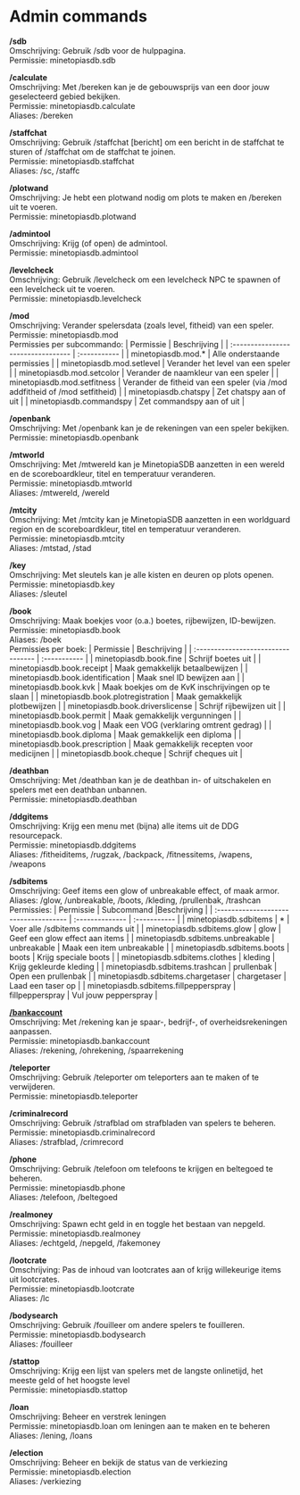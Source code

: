 # Admin commands

**/sdb**\
Omschrijving: Gebruik /sdb voor de hulppagina.\
Permissie: minetopiasdb.sdb

**/calculate**\
Omschrijving: Met /bereken kan je de gebouwsprijs van een door jouw geselecteerd gebied bekijken.\
Permissie: minetopiasdb.calculate\
Aliases: /bereken

**/staffchat**\
Omschrijving: Gebruik /staffchat \[bericht\] om een bericht in de staffchat te sturen of /staffchat om de staffchat te joinen.\
Permissie: minetopiasdb.staffchat\
Aliases: /sc, /staffc

**/plotwand**\
Omschrijving: Je hebt een plotwand nodig om plots te maken en /bereken uit te voeren.\
Permissie: minetopiasdb.plotwand

**/admintool**\
Omschrijving: Krijg (of open) de admintool.\
Permissie: minetopiasdb.admintool

**/levelcheck**\
Omschrijving: Gebruik /levelcheck om een levelcheck NPC te spawnen of een levelcheck uit te voeren.\
Permissie: minetopiasdb.levelcheck

**/mod**\
Omschrijving: Verander spelersdata (zoals level, fitheid) van een speler.\
Permissie: minetopiasdb.mod\
Permissies per subcommando:
| Permissie                          | Beschrijving |
| :--------------------------------- | :----------- |
| minetopiasdb.mod.\*                | Alle onderstaande permissies                                                |
| minetopiasdb.mod.setlevel          | Verander het level van een speler                                           |
| minetopiasdb.mod.setcolor          | Verander de naamkleur van een speler                                        |
| minetopiasdb.mod.setfitness        | Verander de fitheid van een speler (via /mod addfitheid of /mod setfitheid) |
| minetopiasdb.chatspy               | Zet chatspy aan of uit                                                      |
| minetopiasdb.commandspy            | Zet commandspy aan of uit                                                   |

**/openbank**\
Omschrijving: Met /openbank kan je de rekeningen van een speler bekijken.\
Permissie: minetopiasdb.openbank

**/mtworld**\
Omschrijving: Met /mtwereld kan je MinetopiaSDB aanzetten in een wereld en de scoreboardkleur, titel en temperatuur veranderen.\
Permissie: minetopiasdb.mtworld\
Aliases: /mtwereld, /wereld

**/mtcity**\
Omschrijving: Met /mtcity kan je MinetopiaSDB aanzetten in een worldguard region en de scoreboardkleur, titel en temperatuur veranderen.\
Permissie: minetopiasdb.mtcity\
Aliases: /mtstad, /stad

**/key**\
Omschrijving: Met sleutels kan je alle kisten en deuren op plots openen.\
Permissie: minetopiasdb.key\
Aliases: /sleutel

**/book**\
Omschrijving: Maak boekjes voor (o.a.) boetes, rijbewijzen, ID-bewijzen.\
Permissie: minetopiasdb.book\
Aliases: /boek\
Permissies per boek:
| Permissie                          | Beschrijving |
| :--------------------------------- | :----------- |
| minetopiasdb.book.fine             | Schrijf boetes uit |
| minetopiasdb.book.receipt          | Maak gemakkelijk betaalbewijzen |
| minetopiasdb.book.identification   | Maak snel ID bewijzen aan |
| minetopiasdb.book.kvk              | Maak boekjes om de KvK inschrijvingen op te slaan |
| minetopiasdb.book.plotregistration | Maak gemakkelijk plotbewijzen |
| minetopiasdb.book.driverslicense   | Schrijf rijbewijzen uit |
| minetopiasdb.book.permit           | Maak gemakkelijk vergunningen |
| minetopiasdb.book.vog              | Maak een VOG (verklaring omtrent gedrag) |
| minetopiasdb.book.diploma          | Maak gemakkelijk een diploma |
| minetopiasdb.book.prescription     | Maak gemakkelijk recepten voor medicijnen |
| minetopiasdb.book.cheque           | Schrijf cheques uit |

**/deathban**\
Omschrijving: Met /deathban kan je de deathban in- of uitschakelen en spelers met een deathban unbannen.\
Permissie: minetopiasdb.deathban

**/ddgitems**\
Omschrijving: Krijg een menu met (bijna) alle items uit de DDG resourcepack.\
Permissie: minetopiasdb.ddgitems\
Aliases: /fitheiditems, /rugzak, /backpack, /fitnessitems, /wapens, /weapons

**/sdbitems**\
Omschrijving: Geef items een glow of unbreakable effect, of maak armor.\
Aliases: /glow, /unbreakable, /boots, /kleding, /prullenbak, /trashcan
Permissies:
| Permissie                             | Subcommand      |Beschrijving |
| :------------------------------------ | :-------------- | :----------- |
| minetopiasdb.sdbitems                 | \*              | Voer alle /sdbitems commands uit |
| minetopiasdb.sdbitems.glow            | glow            | Geef een glow effect aan items |
| minetopiasdb.sdbitems.unbreakable     | unbreakable     | Maak een item unbreakable |
| minetopiasdb.sdbitems.boots           | boots           | Krijg speciale boots |
| minetopiasdb.sdbitems.clothes         | kleding         | Krijg gekleurde kleding |
| minetopiasdb.sdbitems.trashcan        | prullenbak      | Open een prullenbak |
| minetopiasdb.sdbitems.chargetaser     | chargetaser     | Laad een taser op |
| minetopiasdb.sdbitems.fillpepperspray | fillpepperspray | Vul jouw pepperspray |

[**/bankaccount**](./banking.md#hoe-maak-ik-een-rekening-aan)\
Omschrijving: Met /rekening kan je spaar-, bedrijf-, of overheidsrekeningen aanpassen.\
Permissie: minetopiasdb.bankaccount\
Aliases: /rekening, /ohrekening, /spaarrekening

**/teleporter**\
Omschrijving: Gebruik /teleporter om teleporters aan te maken of te verwijderen.\
Permissie: minetopiasdb.teleporter

**/criminalrecord**\
Omschrijving: Gebruik /strafblad om strafbladen van spelers te beheren.\
Permissie: minetopiasdb.criminalrecord\
Aliases: /strafblad, /crimrecord

**/phone**\
Omschrijving: Gebruik /telefoon om telefoons te krijgen en beltegoed te beheren.\
Permissie: minetopiasdb.phone\
Aliases: /telefoon, /beltegoed

**/realmoney**\
Omschrijving: Spawn echt geld in en toggle het bestaan van nepgeld.\
Permissie: minetopiasdb.realmoney\
Aliases: /echtgeld, /nepgeld, /fakemoney

**/lootcrate**\
Omschrijving: Pas de inhoud van lootcrates aan of krijg willekeurige items uit lootcrates.\
Permissie: minetopiasdb.lootcrate\
Aliases: /lc

**/bodysearch**\
Omschrijving: Gebruik /fouilleer om andere spelers te fouilleren.\
Permissie: minetopiasdb.bodysearch\
Aliases: /fouilleer

**/stattop**\
Omschrijving: Krijg een lijst van spelers met de langste onlinetijd, het meeste geld of het hoogste level\
Permissie: minetopiasdb.stattop

**/loan**\
Omschrijving: Beheer en verstrek leningen\
Permissie: minetopiasdb.loan om leningen aan te maken en te beheren\
Aliases: /lening, /loans

**/election**\
Omschrijving: Beheer en bekijk de status van de verkiezing\
Permissie: minetopiasdb.election\
Aliases: /verkiezing